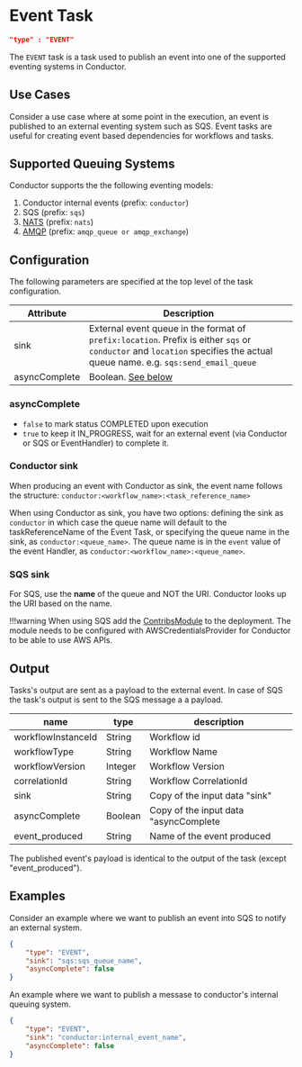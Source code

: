 # Event Task

```json
"type" : "EVENT"
```

The `EVENT` task is a task used to publish an event into one of the supported eventing systems in Conductor.

## Use Cases 
Consider a use case where at some point in the execution, an event is published to an external eventing system such as SQS.
Event tasks are useful for creating event based dependencies for workflows and tasks.

## Supported Queuing Systems
Conductor supports the the following eventing models:

1. Conductor internal events (prefix: `conductor`)
2. SQS (prefix: `sqs`)
3. [NATS](https://github.com/Netflix/conductor/tree/main/contribs/src/main/java/com/netflix/conductor/contribs/queue/nats) (prefix: `nats`)
4. [AMQP](https://github.com/Netflix/conductor/tree/main/contribs/src/main/java/com/netflix/conductor/contribs/queue/amqp) (prefix: `amqp_queue or amqp_exchange`)


## Configuration
The following parameters are specified at the top level of the task configuration.

| Attribute     | Description                                                                                                                                                                 |
| ------------- | --------------------------------------------------------------------------------------------------------------------------------------------------------------------------- |
| sink          | External event queue in the format of `prefix:location`.  Prefix is either `sqs` or `conductor` and `location` specifies the actual queue name. e.g. `sqs:send_email_queue` |
| asyncComplete | Boolean. [See below](#asynccomplete)                                                                                                                                        |

### asyncComplete
* ```false``` to mark status COMPLETED upon execution 
* ```true``` to keep it IN_PROGRESS, wait for an external event (via Conductor or SQS or EventHandler) to complete it. 

### Conductor sink
When producing an event with Conductor as sink, the event name follows the structure:
```conductor:<workflow_name>:<task_reference_name>```

When using Conductor as sink, you have two options: defining the sink as `conductor` in which case the queue name will default to the taskReferenceName of the Event Task, or specifying the queue name in the sink, as `conductor:<queue_name>`. The queue name is in the `event` value of the event Handler, as `conductor:<workflow_name>:<queue_name>`.

### SQS sink
For SQS, use the **name** of the queue and NOT the URI.  Conductor looks up the URI based on the name.

!!!warning
	When using SQS add the [ContribsModule](https://github.com/Netflix/conductor/blob/master/contribs/src/main/java/com/netflix/conductor/contribs/ContribsModule.java) to the deployment.  The module needs to be configured with AWSCredentialsProvider for Conductor to be able to use AWS APIs.


## Output
Tasks's output are sent as a payload to the external event. In case of SQS the task's output is sent to the SQS message a a payload.


| name               | type    | description                           |
| ------------------ | ------- | ------------------------------------- |
| workflowInstanceId | String  | Workflow id                           |
| workflowType       | String  | Workflow Name                         |
| workflowVersion    | Integer | Workflow Version                      |
| correlationId      | String  | Workflow CorrelationId                |
| sink               | String  | Copy of the input data "sink"         |
| asyncComplete      | Boolean | Copy of the input data "asyncComplete |
| event_produced     | String  | Name of the event produced            |

The published event's payload is identical to the output of the task (except "event_produced").


## Examples

Consider an example where we want to publish an event into SQS to notify an external system. 

```json
{
    "type": "EVENT",
    "sink": "sqs:sqs_queue_name",
    "asyncComplete": false
}
```

An example where we want to publish a messase to conductor's internal queuing system.
```json
{
    "type": "EVENT",
    "sink": "conductor:internal_event_name",
    "asyncComplete": false
}
```